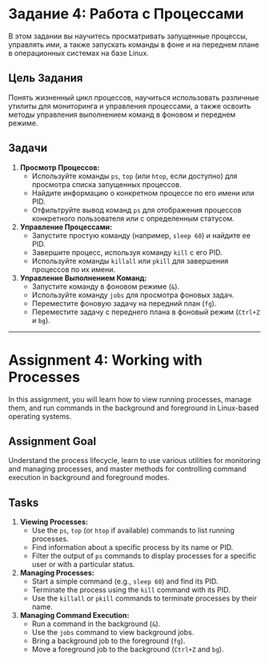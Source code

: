 # Задание 4: Работа с Процессами

В этом задании вы научитесь просматривать запущенные процессы, управлять ими, а также запускать команды в фоне и на переднем плане в операционных системах на базе Linux.

## Цель Задания

Понять жизненный цикл процессов, научиться использовать различные утилиты для мониторинга и управления процессами, а также освоить методы управления выполнением команд в фоновом и переднем режиме.

## Задачи

1.  **Просмотр Процессов:**
    *   Используйте команды `ps`, `top` (или `htop`, если доступно) для просмотра списка запущенных процессов.
    *   Найдите информацию о конкретном процессе по его имени или PID.
    *   Отфильтруйте вывод команд `ps` для отображения процессов конкретного пользователя или с определенным статусом.
2.  **Управление Процессами:**
    *   Запустите простую команду (например, `sleep 60`) и найдите ее PID.
    *   Завершите процесс, используя команду `kill` с его PID.
    *   Используйте команды `killall` или `pkill` для завершения процессов по их имени.
3.  **Управление Выполнением Команд:**
    *   Запустите команду в фоновом режиме (`&`).
    *   Используйте команду `jobs` для просмотра фоновых задач.
    *   Переместите фоновую задачу на передний план (`fg`).
    *   Переместите задачу с переднего плана в фоновый режим (`Ctrl+Z` и `bg`).

---

# Assignment 4: Working with Processes

In this assignment, you will learn how to view running processes, manage them, and run commands in the background and foreground in Linux-based operating systems.

## Assignment Goal

Understand the process lifecycle, learn to use various utilities for monitoring and managing processes, and master methods for controlling command execution in background and foreground modes.

## Tasks

1.  **Viewing Processes:**
    *   Use the `ps`, `top` (or `htop` if available) commands to list running processes.
    *   Find information about a specific process by its name or PID.
    *   Filter the output of `ps` commands to display processes for a specific user or with a particular status.
2.  **Managing Processes:**
    *   Start a simple command (e.g., `sleep 60`) and find its PID.
    *   Terminate the process using the `kill` command with its PID.
    *   Use the `killall` or `pkill` commands to terminate processes by their name.
3.  **Managing Command Execution:**
    *   Run a command in the background (`&`).
    *   Use the `jobs` command to view background jobs.
    *   Bring a background job to the foreground (`fg`).
    *   Move a foreground job to the background (`Ctrl+Z` and `bg`).